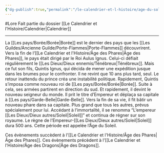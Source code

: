 ```yaml
---
{"dg-publish":true,"permalink":"/le-calendrier-et-l-histoire/age-du-soleil/"}
---
```


#Lore 
Fait partie du dossier [[Le Calendrier et l'Histoire/Calendrier\|Calendrier]]

-------

La [[Les pays/Borée/Borée\|Borée]] est le dernier des pays que les [[Les Guildes/Ancienne Guilde/Porte-Flammes\|Porte-Flammes]] découvrirent. Vers la fin de l’[[Le Calendrier et l'Histoire/Âge des Phares\|Âge des Phares]], le pays était dirigé par le Roi Aulus Ignus. Celui-ci défiait régulièrement le [[Les Dieux/Dieux ennemis/Ténébreux\|Ténébreux]]. Mais ce fut son fils, Quintis Ignus, qui décida de mener une expédition jusque dans les brumes pour le confronter. Il ne revint que 10 ans plus tard, seul.
Le retour inattendu du prince créa une instabilité politique. Rapidement, Quintis s’imposa comme nouveau roi de [[Les pays/Borée/Borée\|Borée]]. Suite à cela, ses armées partirent en direction du sud. Et rapidement, il devint le nouveau seigneur du monde. Il prit le titre d’Empereur et déplaça sa capitale à [[Les pays/Garde-Belle\|Garde-Belle]].
Vers la fin de sa vie, il fit bâtir un nouveau phare dans sa capitale. Plus grand que tous les autres, prévus spécialement pour lui. Accédant à l’immortalité, il se renomma “L’empereur [[Les Dieux/Dieux autres/Soleil\|Soleil]]” et continua de régner sur son royaume.
Le règne de l’Empereur-[[Les Dieux/Dieux autres/Soleil\|Soleil]] dura 500 ans. Cette période est appelée l’Âge du Soleil.

Ces évènements succèdent à l'[[Le Calendrier et l'Histoire/Âge des Phares\|Âge des Phares]].
Ces évènements précèdent à l'[[Le Calendrier et l'Histoire/Âge des Dragons\|Âge des Dragons]].